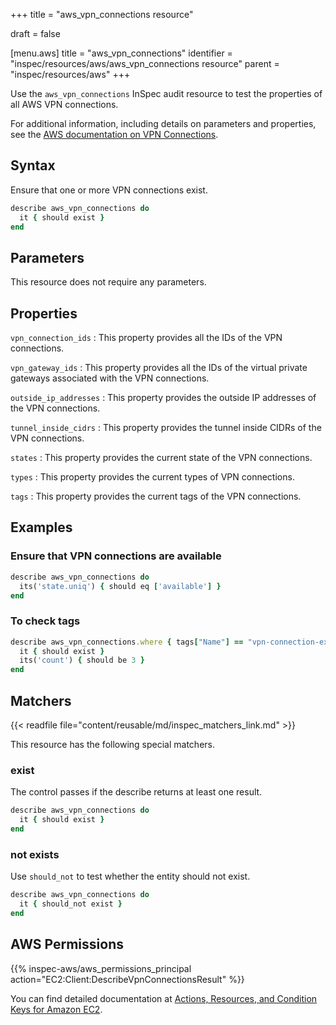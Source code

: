 +++
title = "aws_vpn_connections resource"

draft = false


[menu.aws]
title = "aws_vpn_connections"
identifier = "inspec/resources/aws/aws_vpn_connections resource"
parent = "inspec/resources/aws"
+++

Use the `aws_vpn_connections` InSpec audit resource to test the properties of all AWS VPN connections.

For additional information, including details on parameters and properties, see the [AWS documentation on VPN Connections](https://docs.aws.amazon.com/vpc/latest/userguide/vpn-connections.html).

## Syntax

Ensure that one or more VPN connections exist.

```ruby
describe aws_vpn_connections do
  it { should exist }
end
```

## Parameters

This resource does not require any parameters.

## Properties

`vpn_connection_ids`
: This property provides all the IDs of the VPN connections.

`vpn_gateway_ids`
: This property provides all the IDs of the virtual private gateways associated with the VPN connections.

`outside_ip_addresses`
: This property provides the outside IP addresses of the VPN connections.

`tunnel_inside_cidrs`
: This property provides the tunnel inside CIDRs of the VPN connections.

`states`
: This property provides the current state of the VPN connections.

`types`
: This property provides the current types of VPN connections.

`tags`
: This property provides the current tags of the VPN connections.

## Examples

### Ensure that VPN connections are available

```ruby
describe aws_vpn_connections do
  its('state.uniq') { should eq ['available'] }
end
```

### To check tags

```ruby
describe aws_vpn_connections.where { tags["Name"] == "vpn-connection-example-123" } do
  it { should exist }
  its('count') { should be 3 }
end
```

## Matchers

{{< readfile file="content/reusable/md/inspec_matchers_link.md" >}}

This resource has the following special matchers.

### exist

The control passes if the describe returns at least one result.

```ruby
describe aws_vpn_connections do
  it { should exist }
end
```

### not exists

Use `should_not` to test whether the entity should not exist.

```ruby
describe aws_vpn_connections do
  it { should_not exist }
end
```

## AWS Permissions

{{% inspec-aws/aws_permissions_principal action="EC2:Client:DescribeVpnConnectionsResult" %}}

You can find detailed documentation at [Actions, Resources, and Condition Keys for Amazon EC2](https://docs.aws.amazon.com/IAM/latest/UserGuide/list_amazonec2.html).
